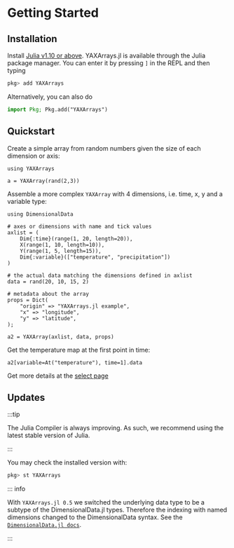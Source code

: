 # Getting Started

## Installation

Install [Julia v1.10 or above](https://julialang.org/downloads/). YAXArrays.jl is available through the Julia package manager. You can enter it by pressing `]` in the REPL and then typing

```julia
pkg> add YAXArrays
```

Alternatively, you can also do

```julia
import Pkg; Pkg.add("YAXArrays")
```

## Quickstart

Create a simple array from random numbers given the size of each dimension or axis:

```@example quickstart
using YAXArrays

a = YAXArray(rand(2,3))
```

Assemble a more complex `YAXArray` with 4 dimensions, i.e. time, x, y and a variable type:

```@example quickstart
using DimensionalData

# axes or dimensions with name and tick values
axlist = (
    Dim{:time}(range(1, 20, length=20)),
    X(range(1, 10, length=10)),
    Y(range(1, 5, length=15)),
    Dim{:variable}(["temperature", "precipitation"])
)

# the actual data matching the dimensions defined in axlist
data = rand(20, 10, 15, 2)

# metadata about the array
props = Dict(
    "origin" => "YAXArrays.jl example",
    "x" => "longitude",
    "y" => "latitude",
);

a2 = YAXArray(axlist, data, props)
```

Get the temperature map at the first point in time:

```@example quickstart
a2[variable=At("temperature"), time=1].data
```

Get more details at the [select page](UserGuide/select)

## Updates

:::tip

The Julia Compiler is always improving. As such, we recommend using the latest stable
version of Julia.

:::

You may check the installed version with:

```julia
pkg> st YAXArrays
```

::: info

With `YAXArrays.jl 0.5` we switched the underlying data type to be a subtype of the DimensionalData.jl types. Therefore the indexing with named dimensions changed to the DimensionalData syntax. See the [`DimensionalData.jl docs`](https://rafaqz.github.io/DimensionalData.jl/stable/).

:::